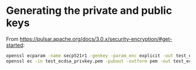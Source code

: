 # Generating the private and public keys

From https://pulsar.apache.org/docs/3.0.x/security-encryption/#get-started:

```bash
openssl ecparam -name secp521r1 -genkey -param_enc explicit -out test_ecdsa_privkey.pem
openssl ec -in test_ecdsa_privkey.pem -pubout -outform pem -out test_ecdsa_pubkey.pem
```
